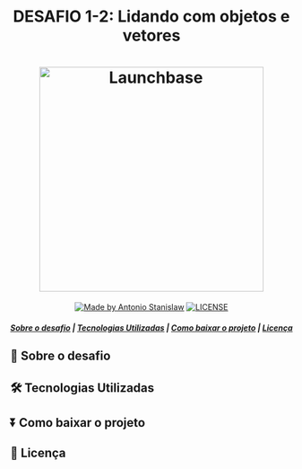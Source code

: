 <h1 align="center">
    DESAFIO 1-2: Lidando com objetos e vetores
</h1>

<h1 align="center">
    <img alt="Launchbase" src="https://storage.googleapis.com/golden-wind/bootcamp-launchbase/logo.png" width="400px">

</h1>

<p align="center">
    <a href="https://www.linkedin.com/in/antonio-stanislaw-dos-santos-47a077106/"><img alt="Made by Antonio Stanislaw" scr="https://img.shields.io/badge/made%20by-Antonio Stanislaw-%23F8952D"></a>
    <a href="#"><img alt="LICENSE" scr="https://img.shields.io/badge/license-MIT-%23F8952D"></a>
</p>
<h5>

[Sobre o desafio](#-Sobre-o-desafio) | [Tecnologias Utilizadas](#-Tecnologias-Utilizadas) | [Como baixar o projeto](#-Como-baixar-o-projeto) | [Licença](#-Licença)

</h5>

## 🚀 Sobre o desafio

## 🛠️ Tecnologias Utilizadas

## ⏬ Como baixar o projeto

## 📝 Licença